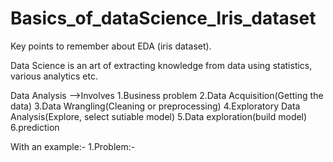 # Basics_of_dataScience_Iris_dataset
Key points to remember about EDA (iris dataset).

Data Science is an art of extracting knowledge from data using statistics, various analytics etc.

Data Analysis 
   -->Involves 1.Business problem
               2.Data Acquisition(Getting the data)
               3.Data Wrangling(Cleaning or preprocessing)
               4.Exploratory Data Analysis(Explore, select sutiable model)
               5.Data exploration(build model)
               6.prediction

With an example:-
               1.Problem:- 

               
        

